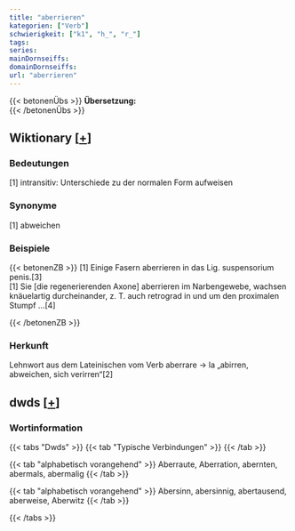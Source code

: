 ```yaml
---
title: "aberrieren"
kategorien: ["Verb"]
schwierigkeit: ["k1", "h_", "r_"]
tags:
series:
mainDornseiffs:
domainDornseiffs:
url: "aberrieren"
---
```


{{< betonenÜbs >}}
**Übersetzung:**  
{{< /betonenÜbs >}}

## Wiktionary [[+](https://de.wiktionary.org/wiki/aberrieren)]

### Bedeutungen
[1] intransitiv: Unterschiede zu der normalen Form aufweisen  

### Synonyme
[1] abweichen  

### Beispiele
{{< betonenZB >}}
[1] Einige Fasern aberrieren in das Lig. suspensorium penis.[3]  
[1] Sie [die regenerierenden Axone] aberrieren im Narbengewebe, wachsen knäuelartig durcheinander, z. T. auch retrograd in und um den proximalen Stumpf …[4]  

{{< /betonenZB >}}
### Herkunft
Lehnwort aus dem Lateinischen vom Verb aberrare → la „abirren, abweichen, sich verirren“[2]  



## dwds [[+](https://www.dwds.de/wb/aberrieren)]

### Wortinformation
{{< tabs "Dwds" >}}
{{< tab "Typische Verbindungen" >}}
{{< /tab >}}

{{< tab "alphabetisch vorangehend" >}}
Aberraute, Aberration, abernten, abermals, abermalig
{{< /tab >}}

{{< tab "alphabetisch vorangehend" >}}
Abersinn, abersinnig, abertausend, aberweise, Aberwitz
{{< /tab >}}

{{< /tabs >}}

